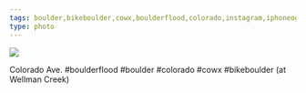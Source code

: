 ```yaml
---
tags: boulder,bikeboulder,cowx,boulderflood,colorado,instagram,iphoneography,original content
type: photo
---
```

<img src="http://31.media.tumblr.com/da901bd231256408bd53b985e16a689c/tumblr_mt1gs4DNap1rdkc0do1_1280.jpg" />

Colorado Ave. #boulderflood #boulder #colorado #cowx #bikeboulder (at Wellman Creek)
